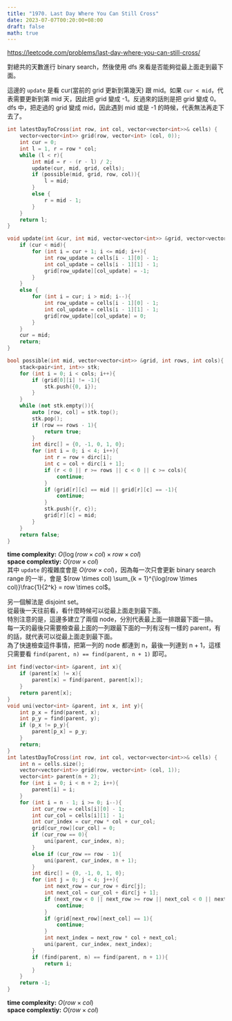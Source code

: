 ```yaml
---
title: "1970. Last Day Where You Can Still Cross"
date: 2023-07-07T00:20:00+08:00
draft: false
math: true
---
```


https://leetcode.com/problems/last-day-where-you-can-still-cross/

對總共的天數進行 binary search，然後使用 dfs 來看是否能夠從最上面走到最下面。

這邊的 `update` 是看 cur(當前的 grid 更新到第幾天) 跟 mid。如果 `cur < mid`，代表需要更新到第 mid 天，因此把 grid 變成 -1。反過來的話則是把 grid 變成 0。  
dfs 中，把走過的 grid 變成 mid，因此遇到 mid 或是 -1 的時候，代表無法再走下去了。

```c++
int latestDayToCross(int row, int col, vector<vector<int>>& cells) {
    vector<vector<int>> grid(row, vector<int> (col, 0));
    int cur = 0;
    int l = 1, r = row * col;
    while (l < r){
        int mid = r - (r - l) / 2;
        update(cur, mid, grid, cells);
        if (possible(mid, grid, row, col)){
            l = mid;
        }
        else {
            r = mid - 1;
        }
    }
    return l;
}

void update(int &cur, int mid, vector<vector<int>> &grid, vector<vector<int>>& cells){
    if (cur < mid){
        for (int i = cur + 1; i <= mid; i++){
            int row_update = cells[i - 1][0] - 1;
            int col_update = cells[i - 1][1] - 1;
            grid[row_update][col_update] = -1;
        }
    }
    else {
        for (int i = cur; i > mid; i--){
            int row_update = cells[i - 1][0] - 1;
            int col_update = cells[i - 1][1] - 1;
            grid[row_update][col_update] = 0;
        }
    }
    cur = mid;
    return;
}

bool possible(int mid, vector<vector<int>> &grid, int rows, int cols){
    stack<pair<int, int>> stk;
    for (int i = 0; i < cols; i++){
        if (grid[0][i] != -1){
            stk.push({0, i});
        }
    }
    while (not stk.empty()){
        auto [row, col] = stk.top();
        stk.pop();
        if (row == rows - 1){
            return true;
        }
        int dirc[] = {0, -1, 0, 1, 0};
        for (int i = 0; i < 4; i++){
            int r = row + dirc[i];
            int c = col + dirc[i + 1];
            if (r < 0 || r >= rows || c < 0 || c >= cols){
                continue;
            }
            if (grid[r][c] == mid || grid[r][c] == -1){
                continue;
            }
            stk.push({r, c});
            grid[r][c] = mid;
        }
    }
    return false;
}
```

**time complexity:** $O(\log(row \times col) \times row \times col)$  
**space complextiy:** $O(row \times col)$  
其中 `update` 的複雜度會是 $O(row \times col)$，因為每一次只會更新 binary search range 的一半，會是 $(row \times col) \sum_{k = 1}^{\log(row \times col)}\frac{1}{2^k} = row \times col$。

另一個解法是 disjoint set。  
從最後一天往前看，看什麼時候可以從最上面走到最下面。  
特別注意的是，這邊多建立了兩個 node，分別代表最上面一排跟最下面一排。  
每一天的最後只需要檢查最上面的一列跟最下面的一列有沒有一樣的 parent，有的話，就代表可以從最上面走到最下面。  
為了快速檢查這件事情，把第一列的 node 都連到 n，最後一列連到 n + 1，這樣只需要看 `find(parent, n) == find(parent, n + 1)` 即可。

```c++
int find(vector<int> &parent, int x){
    if (parent[x] != x){
        parent[x] = find(parent, parent[x]);
    }
    return parent[x];
}
void uni(vector<int> &parent, int x, int y){
    int p_x = find(parent, x);
    int p_y = find(parent, y);
    if (p_x != p_y){
        parent[p_x] = p_y;
    }
    return;
}
int latestDayToCross(int row, int col, vector<vector<int>>& cells) {
    int n = cells.size();
    vector<vector<int>> grid(row, vector<int> (col, 1));
    vector<int> parent(n + 2);
    for (int i = 0; i < n + 2; i++){
        parent[i] = i;
    }
    for (int i = n - 1; i >= 0; i--){
        int cur_row = cells[i][0] - 1;
        int cur_col = cells[i][1] - 1;
        int cur_index = cur_row * col + cur_col;
        grid[cur_row][cur_col] = 0;
        if (cur_row == 0){
            uni(parent, cur_index, n);
        }
        else if (cur_row == row - 1){
            uni(parent, cur_index, n + 1);
        }
        int dirc[] = {0, -1, 0, 1, 0};
        for (int j = 0; j < 4; j++){
            int next_row = cur_row + dirc[j];
            int next_col = cur_col + dirc[j + 1];
            if (next_row < 0 || next_row >= row || next_col < 0 || next_col >= col){
                continue;
            }
            if (grid[next_row][next_col] == 1){
                continue;
            }
            int next_index = next_row * col + next_col;
            uni(parent, cur_index, next_index);
        }
        if (find(parent, n) == find(parent, n + 1)){
            return i;
        }
    }
    return -1;
}
```
**time complexity:** $O(row \times col)$  
**space complextiy:** $O(row \times col)$  